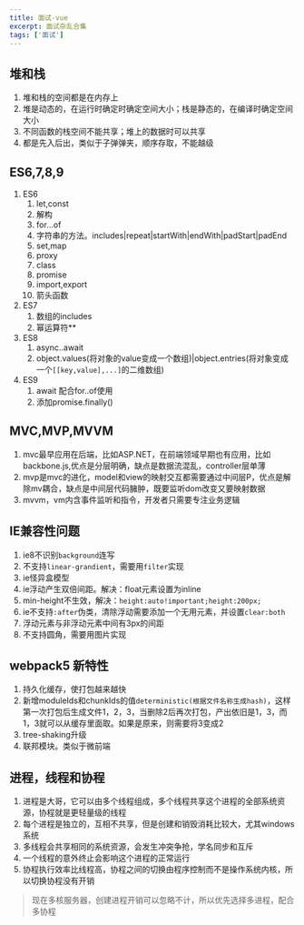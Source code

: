 ```yaml
---
title: 面试-vue
excerpt: 面试杂乱合集
tags: ['面试']
---
```


## 堆和栈
1. 堆和栈的空间都是在内存上
2. 堆是动态的，在运行时确定时确定空间大小；栈是静态的，在编译时确定空间大小
3. 不同函数的栈空间不能共享；堆上的数据时可以共享
4. 都是先入后出，类似于子弹弹夹，顺序存取，不能越级

## ES6,7,8,9
1. ES6
   1. let,const
   2. 解构
   3. for...of
   4. 字符串的方法。includes|repeat|startWith|endWith|padStart|padEnd
   5. set,map
   6. proxy
   7. class
   8. promise
   9. import,export
   10. 箭头函数
2. ES7
   1. 数组的includes
   2. 幂运算符**
3. ES8
   1. async..await
   2. object.values(将对象的value变成一个数组)|object.entries(将对象变成一个`[[key,value],...]`的二维数组)
4. ES9
   1. await 配合for..of使用
   2. 添加promise.finally()

## MVC,MVP,MVVM
1. mvc最早应用在后端，比如ASP.NET，在前端领域早期也有应用，比如backbone.js,优点是分层明确，缺点是数据流混乱，controller层单薄
2. mvp是mvc的进化，model和view的映射交互都需要通过中间层P，优点是解除mv耦合，缺点是中间层代码臃肿，既要监听dom改变又要映射数据
3. mvvm，vm内含事件监听和指令，开发者只需要专注业务逻辑


## IE兼容性问题
1. ie8不识别`background`连写
2. 不支持`linear-grandient`，需要用`filter`实现
3. ie怪异盒模型
4. ie浮动产生双倍间距。解决：float元素设置为inline
5. min-height不生效，解决：`height:auto!important;height:200px;`
6. ie不支持`:after`伪类，清除浮动需要添加一个无用元素，并设置`clear:both`
7. 浮动元素与非浮动元素中间有3px的间距
8. 不支持圆角，需要用图片实现
   
## webpack5 新特性
1. 持久化缓存，使打包越来越快
2. 新增moduleIds和chunkIds的值`deterministic(根据文件名称生成hash)`，这样第一次打包后生成文件1，2，3，当删除2后再次打包，产出依旧是1，3，而1，3就可以从缓存里面取。如果是原来，则需要将3变成2
3. tree-shaking升级
4. 联邦模块。类似于微前端

## 进程，线程和协程
1. 进程是大哥，它可以由多个线程组成，多个线程共享这个进程的全部系统资源，协程就是更轻量级的线程
2. 每个进程是独立的，互相不共享，但是创建和销毁消耗比较大，尤其windows系统
3. 多线程会共享相同的系统资源，会发生冲突争抢，学名同步和互斥
4. 一个线程的意外终止会影响这个进程的正常运行
5. 协程执行效率比线程高，协程之间的切换由程序控制而不是操作系统内核，所以切换协程没有开销
   
> 现在多核服务器，创建进程开销可以忽略不计，所以优先选择多进程，配合多协程

